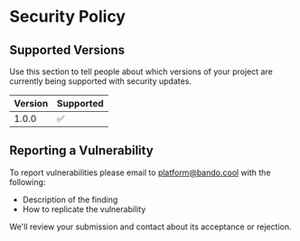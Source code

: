 # Security Policy

## Supported Versions

Use this section to tell people about which versions of your project are
currently being supported with security updates.

| Version | Supported          |
| ------- | ------------------ |
| 1.0.0   | :white_check_mark: |

## Reporting a Vulnerability

To report vulnerabilities please email to platform@bando.cool with the following:
- Description of the finding
- How to replicate the vulnerability

We'll review your submission and contact about its acceptance or rejection.

